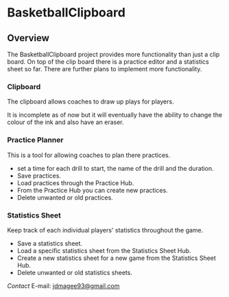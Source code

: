 BasketballClipboard
===================

Overview
----------
The BasketballClipboard project provides more functionality than just a clip board. On top of the clip board there is 
a practice editor and a statistics sheet so far. There are further plans to implement more functionality.

### Clipboard
The clipboard allows coaches to draw up plays for players.

It is incomplete as of now but it will eventually have the ability to change the colour of the ink and also have 
an eraser.

### Practice Planner
This is a tool for allowing coaches to plan there practices.

- set a time for each drill to start, the name of the drill and the duration.
- Save practices.
- Load practices through the Practice Hub.
- From the Practice Hub you can create new practices.
- Delete unwanted or old practices.

### Statistics Sheet
Keep track of each individual players' statistics throughout the game.

- Save a statistics sheet.
- Load a specific statistics sheet from the Statistics Sheet Hub.
- Create a new statistics sheet for a new game from the Statistics Sheet Hub.
- Delete unwanted or old statistics sheets.
 
_Contact_
E-mail: jdmagee93@gmail.com
